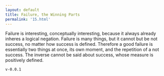 ```yaml
---
layout: default
title: Failure, the Winning Parts
permalink: '15.html'
---
```


Failure is interesting, conceptually interesting, because it always already inheres a logical negation. Failure is many things, but it cannot but be not success, no matter how success is defined. Therefore a good failure is essentially two things at once, its own moment, and the repetition of a not success. The inverse cannot be said about success, whose measure is positively defined.

`v-0.0.1`
